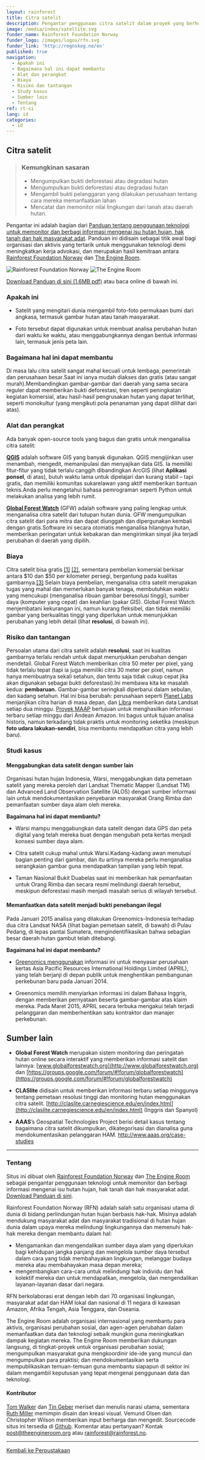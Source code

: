 ```yaml
---
layout: rainforest
title: Citra satelit
description: Pengantar penggunaan citra satelit dalam proyek yang berhubungan dengan hutan hujan guna menganalisa perubahan dari waktu ke waktu di satu area hutan, atau mendapatkan bukti deforestasi, tren seperti peningkatan kegiatan komersil, atau hasil-hasil yang tampak dari degradasi hutan. <p> Bagian laporan <a href="https://library.theengineroom.org/rainforest-tech">Teknologi Hutan Hujan</a>.</p>
image: /media/index/satellite.svg
funder_name: Rainforest Foundation Norway
funder_logo: /images/logos/rfn.svg
funder_link: 'http://regnskog.no/en'
published: true
navigation:
  - Apakah ini
  - Bagaimana hal ini dapat membantu
  - Alat dan perangkat
  - Biaya
  - Risiko dan tantangan
  - Study kasus
  - Sumber lain
  - Tentang
ref: rt-si
lang: id
categories:
  - id
---
```


## Citra satelit

> ### Kemungkinan sasaran
> * Mengumpulkan bukti deforestasi atau degradasi hutan
> * Mengumpulkan bukti deforestasi atau degradasi hutan
> * Mengambil bukti pelanggaran yang dilakukan perusahaan tentang cara mereka memanfaatkan lahan
> * Mencatat dan memonitor nilai lingkungan dari tanah atau daerah hutan.

Pengantar ini adalah bagian dari [Panduan tentang penggunaan teknologi untuk memonitor dan berbagi informasi mengenai isu hutan hujan, hak tanah dan hak masyarakat adat](https://library.theengineroom.org/rainforest-tech). Panduan ini didisain sebagai titik awal bagi organisasi dan aktivis yang tertarik untuk menggunakan teknologi demi meningkatkan kerja advokasi, dan merupakan hasil kemitraan antara [Rainforest Foundation Norway](http://www.regnskog.no/en/) dan [The Engine Room](https://theengineroom.org/).

![Rainforest Foundation Norway](/images/logos/rfn-dark.svg) ![The Engine Room](/images/logos/engineroom-dark.png)

[Download Panduan di sini (1.6MB pdf)](http://d5i6is0eze552.cloudfront.net/documents/Publikasjoner/Andre-rapporter/Rainforest-tech-primer.pdf?mtime=20160704134642) atau baca online di bawah ini.

### Apakah ini

* Satelit yang mengitari dunia mengambil foto-foto permukaan bumi dari angkasa, termasuk gambar hutan atau tanah masyarakat.

* Foto tersebut dapat digunakan untuk membuat analisa perubahan hutan dari waktu ke waktu, atau menggabungkannya dengan bentuk informasi lain, termasuk jenis peta lain.

### Bagaimana hal ini dapat membantu

Di masa lalu citra satelit sangat mahal kecuali untuk lembaga, pemerintah dan perusahaan besar.Saat ini ianya mudah diakses dan gratis (atau sangat murah).Membandingkan gambar-gambar dari daerah yang sama secara reguler dapat memberikan bukti deforestasi, tren seperti peningkatan kegiatan komersial, atau hasil-hasil pengrusakan hutan yang dapat terlihat, seperti monokultur (yang mengikuti pola penanaman yang dapat dilihat dari atas).

### Alat dan perangkat

Ada banyak open-source tools yang bagus dan gratis untuk menganalisa citra satelit:

**[QGIS](http://www.qgis.org/en/docs/index.html)** adalah software GIS yang banyak digunakan. QGIS mengijinkan user menambah, mengedit, memanipulasi dan menyajikan data GIS. Ia memiliki fitur-fitur yang tidak terlalu canggih dibandingkan ArcGIS (lihat **Aplikasi ponsel**, di atas), butuh waktu lama untuk dipelajari dan kurang stabil – tapi gratis, dan memiliki komunitas sukarelawan yang aktif memberikan bantuan teknis.Anda perlu mengetahui bahasa pemrograman seperti Python untuk melakukan analisa yang lebih rumit.

**[Global Forest Watch](http://www.globalforestwatch.org/)** (GFW) adalah software yang paling lengkap untuk menganalisa citra satelit dari tutupan hutan dunia. GFW mengumpulkan citra satelit dari para mitra dan dapat diunggah dan dipergunakan kembali dengan gratis.Software ini secara otomatis menganalisa hilangnya hutan, memberikan peringatan untuk kebakaran dan mengirimkan sinyal jika terjadi perubahan di daerah yang dipilih.

### Biaya

Citra satelit bisa gratis [[1]](http://earthexplorer.usgs.gov/) [[2]](http://www.openforis.org/tools/collect-earth.html), sementara pembelian komersial berkisar antara $10 dan $50 per kilometer persegi, bergantung pada kualitas gambarnya.[[3]](http://www.aaas.org/page/high-resolution-satellite-imagery-ordering-and-analysis-handbook#VI.Image%20Ordering) Selain biaya pembelian, menganalisa citra satelit merupakan tugas yang mahal dan memerlukan banyak tenaga, membutuhkan waktu yang mencukupi (menganalisa ribuan gambar beresolusi tinggi), sumber daya (komputer yang cepat) dan keahlian (pakar GIS). Global Forest Watch menjembatani kekurangan ini, namun kurang fleksibel, dan tidak memiliki gambar yang berkualitas tinggi yang diperlukan untuk menunjukkan perubahan yang lebih detail (lihat **resolusi**, di bawah ini).

### **Risiko dan tantangan**

Persoalan utama dari citra satelit adalah **resolusi**, saat ini kualitas gambarnya terlalu rendah untuk dapat menunjukkan perubahan dengan mendetail. Global Forest Watch memberikan citra 50 meter per pixel, yang tidak terlalu tepat (tapi ia juga memiliki citra 30 meter per pixel, namun hanya membuatnya sekali setahun, dan tentu saja tidak cukup cepat jika akan digunakan sebagai bukti deforestasi).Ini membawa kita ke masalah kedua: **pembaruan.** Gambar-gambar seringkali diperbarui dalam sebulan, dan kadang setahun. Hal ini bisa berubah: perusahaan seperti [Planet Labs](http://www.planet.com) menjanjikan citra harian di masa depan, dan [Libra](http://libra.developmentseed.org) memberikan data Landsat setiap dua minggu. [Proyek MAAP](http://maaproject.org/about-maap/) bertujuan untuk menghasilkan informasi terbaru setiap minggu dari Andean Amazon. Ini bagus untuk tujuan analisa historis, namun terkadang tidak praktis untuk monitoring seketika (meskipun **foto udara lakukan-sendiri**, bisa membantu mendapatkan citra yang lebih baru).

### Studi kasus

#### Menggabungkan data satelit dengan sumber lain

Organisasi hutan hujan Indonesia, Warsi, menggabungkan data pemetaan satelit yang mereka peroleh dari Landsat Thematic Mapper (Landsat TM) dan Advanced Land Observation Satellite (ALOS) dengan sumber informasi lain untuk mendokumentasikan penyebaran masyarakat Orang Rimba dan pemanfaatan sumber daya alam oleh mereka.

**Bagaimana hal ini dapat membantu?**

* Warsi mampu menggabungkan data satelit dengan data GPS dan peta digital yang telah mereka buat dengan mengubah peta kertas menjadi konsesi sumber daya alam.

* Citra satelit cukup mahal untuk Warsi.Kadang-kadang awan menutupi bagian penting dari gambar, dan itu artinya mereka perlu menganalisa serangkaian gambar guna mendapatkan tampilan yang lebih tepat.

* Taman Nasional Bukit Duabelas saat ini memberikan hak pemanfaatan untuk Orang Rimba dan secara resmi melindungi daerah tersebut, meskipun deforestasi masih menjadi masalah serius di wilayah tersebut.

#### Memanfaatkan data satelit menjadi bukti penebangan ilegal

Pada Januari 2015 analisa yang dilakukan Greenomics-Indonesia terhadap dua citra Landsat NASA (lihat bagian pemetaan satelit, di bawah) di Pulau Pedang, di lepas pantai Sumatera, mengindentifikasikan bahwa sebagian besar daerah hutan gambut telah ditebangi.

**Bagaimana hal ini dapat membantu?**

* <a href="http://www.greenomics.org/docs/Greenomics_Press-Release_SFMP_Violation-(LowRes).pdf">Greenomics menggunakan</a> informasi ini untuk menyasar perusahaan kertas Asia Pacific Resources International Holdings Limited (APRIL), yang telah berjanji di depan publik untuk menghentikan pembangunan perkebunan baru pada Januari 2014.

* Greenomics memilih menyiarkan informasi ini dalam Bahasa Inggris, dengan memberikan pernyataan beserta gambar-gambar atas klaim mereka. Pada Maret 2015, APRIL secara terbuka mengakui telah terjadi pelanggaran dan memberhentikan satu kontraktor dan manajer perkebunan.

## Sumber lain

* **Global Forest Watch** merupakan sistem monitoring dan peringatan hutan online secara interaktif yang memberikan informasi satelit dan lainnya: [www.globalforestwatch.org](http://www.globalforestwatch.org) dan [https://groups.google.com/forum/#!forum/globalforestwatch](https://groups.google.com/forum/#!forum/globalforestwatch)

* **CLASlite** didisain untuk memberikan informasi terbaru setiap minggunya tentang pemetaan resolusi tinggi dan monitoring hutan menggunakan citra satelit. [http://claslite.carnegiescience.edu/en/index.html](http://claslite.carnegiescience.edu/en/index.html) (Inggris dan Spanyol)

* **AAAS**’s Geospatial Technologies Project berisi detail kasus tentang bagaimana citra satelit dikumpulkan, dikategorisasi dan dianalisa guna mendokumentasikan pelanggaran HAM. http://www.aaas.org/case-studies

---

### Tentang

Situs ini dibuat oleh [Rainforest Foundation Norway](http://regnskog.no/en/) dan [The Engine Room](https://theengineroom.org/) sebagai pengantar penggunaan teknologi untuk memonitor dan berbagi informasi mengenai isu hutan hujan, hak tanah dan hak masyarakat adat. [Download Panduan di sini](http://d5i6is0eze552.cloudfront.net/documents/Publikasjoner/Andre-rapporter/Rainforest-tech-primer.pdf?mtime=20160704134642).

Rainforest Foundation Norway (RFN) adalah salah satu organisasi utama di dunia di bidang perlindungan hutan hujan berbasis hak-hak. Misinya adalah mendukung masyarakat adat dan masyarakat tradisional di hutan hujan dunia dalam upaya mereka melindungi lingkungannya dan memenuhi hak-hak mereka dengan membantu dalam hal:

- Mengamankan dan mengendalikan sumber daya alam yang diperlukan bagi kehidupan jangka panjang dan mengelola sumber daya tersebut dalam cara yang tidak membahayakan lingkungan, melanggar budaya mereka atau membahayakan masa depan mereka;
- mengembangkan cara-cara untuk melindungi hak individu dan hak kolektif mereka dan untuk mendapatkan, mengelola, dan mengendalikan layanan-layanan dasar dari negara.

RFN berkolaborasi erat dengan lebih dari 70 organisasi lingkungan, masyarakat adat dan HAM lokal dan nasional di 11 negara di kawasan Amazon, Afrika Tengah, Asia Tenggara, dan Oseania.

The Engine Room adalah organisasi internasional yang membantu para aktivis, organisasi perubahan sosial, dan agen-agen perubahan dalam memanfaatkan data dan teknologi sebaik mungkin guna meningkatkan dampak kegiatan mereka. The Engine Room memberikan dukungan langsung, di tingkat-proyek untuk organisasi perubahan sosial; mengumpulkan masyarakat guna mengkoordinir ide-ide yang muncul dan mengumpulkan para praktisi; dan mendokumentasikan serta mempublikasikan temuan-temuan guna membantu siapapun di sektor ini dalam mengambil keputusan yang tepat mengenai penggunaan data dan teknologi.

#### Kontributor

[Tom Walker](https://www.theengineroom.org/our_team/tom-walker/) dan [Tin Geber](https://www.theengineroom.org/our_team/tin-geber/) meriset dan menulis narasi utama, sementara [Ruth Miller](http://ruthmiller.net/) memimpin disain dan kreasi visual. Vemund Olsen dan Christopher Wilson memberikan input berharga dan mengedit. Sourcecode situs ini tersedia di [Github](https://github.com/the-engine-room/library/). Komentar atau pertanyaan? Kontak [post@theengineroom.org](mailto:post@theengineroom.org) atau [rainforest@rainforest.no](mailto:rainforest@rainforest.no).

---

[Kembali ke Perpustakaan](https://library.theengineroom.org/)
